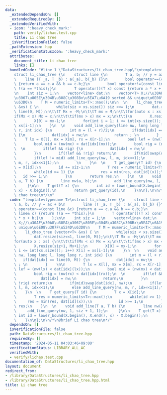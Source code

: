 ```yaml
---
data:
  _extendedDependsOn: []
  _extendedRequiredBy: []
  _extendedVerifiedWith:
  - icon: ':heavy_check_mark:'
    path: verify/lichao.test.cpp
    title: Li chao tree
  _isVerificationFailed: false
  _pathExtension: hpp
  _verificationStatusIcon: ':heavy_check_mark:'
  attributes:
    document_title: Li chao tree
    links: []
  bundledCode: "#line 1 \"DataStructures/li_chao_tree.hpp\"\ntemplate<typename T>\n\
    struct li_chao_tree {\n    struct line {\n        T a, b; // y = ax + b\n    \
    \    line (T _a, T _b) : a(_a), b(_b) {}\n        bool operator==(const line &c)\
    \ {return a == c.a && b == c.b;}\n        bool operator!=(const line& c) {return\
    \ !(a == *this);}\n        T operator()(T x) const {return a * x + b;}\n    };\n\
    \n    int siz = 1;\n    vector<line> dat;\n    vector<T> X;//\u30AF\u30A8\u30EA\
    \u3067\u805E\u304B\u308C\u308Bx\u5EA7\u6A19 sorted && unique\u6E08\u307F\u524D\
    \u63D0\n    T M = numeric_limits<T>::max();\n\n  \n    li_chao_tree (vector<T>\
    \ &xs) { \n        while(siz < xs.size()) siz <<= 1;\n        dat.resize(siz<<1,\
    \ line(0, M));\n\t\tT Mx = -M;\n\t\tT mx = M;\n\t\tfor(auto x : xs) {\n\t\t\t\
    if(Mx < x) Mx = x;\n\t\t\tif(mx > x) mx = x;\n\t\t}\n        X.resize(siz+1, Mx+1);\n\
    \        X[0] = mx-1;\n        for(int i = 1; i <= int(xs.size()); i++) X[i] =\
    \ xs[i-1];\n    }\n  \n    void add_line_query(line nw, long long l, long long\
    \ r, int idx) {\n        int m = (l + r)/2;\n        if(dat[idx] == line(0, M))\
    \ {\n            dat[idx] = nw;\n            return ; \n        }    \n\n    \
    \    T lx = X[l], mx = X[m], rx = X[r-1];\n        bool lef = (nw(lx) < dat[idx](lx));\n\
    \        bool mid = (nw(mx) < dat[idx](mx));\n        bool rig = (nw(rx) < dat[idx](rx));\n\
    \  \n        if(lef && rig) {\n            dat[idx] = nw;\n            return;\n\
    \        }\n        if(!lef && !rig) return;\n        if(mid)swap(dat[idx], nw);\n\
    \        if(lef != mid) add_line_query(nw, l, m, idx<<1);\n        else add_line_query(nw,\
    \ m, r, idx<<1|1);\n        \n    }\n  \n    T get_query(T id) {\n        T x\
    \ = X[id];\n        id += siz-1;\n        T res = numeric_limits<T>::max();\n\
    \        while(id >= 1) {\n            res = min(res, dat[id](x));\n         \
    \   id >>= 1;\n        }\n        return res;\n    }\n  \n    void add_line(T\
    \ a, T b) {\n        line nw(a, b);\n        add_line_query(nw, 1, siz + 1, 1);\n\
    \     }\n\n    T get(T x) {\n        int id = lower_bound(X.begin(), X.end(),\
    \ x) - X.begin();\n        return get_query(id);\n    }\n\n};\n\n/*\n@brief Li\
    \ chao tree\n*/\n"
  code: "template<typename T>\nstruct li_chao_tree {\n    struct line {\n        T\
    \ a, b; // y = ax + b\n        line (T _a, T _b) : a(_a), b(_b) {}\n        bool\
    \ operator==(const line &c) {return a == c.a && b == c.b;}\n        bool operator!=(const\
    \ line& c) {return !(a == *this);}\n        T operator()(T x) const {return a\
    \ * x + b;}\n    };\n\n    int siz = 1;\n    vector<line> dat;\n    vector<T>\
    \ X;//\u30AF\u30A8\u30EA\u3067\u805E\u304B\u308C\u308Bx\u5EA7\u6A19 sorted &&\
    \ unique\u6E08\u307F\u524D\u63D0\n    T M = numeric_limits<T>::max();\n\n  \n\
    \    li_chao_tree (vector<T> &xs) { \n        while(siz < xs.size()) siz <<= 1;\n\
    \        dat.resize(siz<<1, line(0, M));\n\t\tT Mx = -M;\n\t\tT mx = M;\n\t\t\
    for(auto x : xs) {\n\t\t\tif(Mx < x) Mx = x;\n\t\t\tif(mx > x) mx = x;\n\t\t}\n\
    \        X.resize(siz+1, Mx+1);\n        X[0] = mx-1;\n        for(int i = 1;\
    \ i <= int(xs.size()); i++) X[i] = xs[i-1];\n    }\n  \n    void add_line_query(line\
    \ nw, long long l, long long r, int idx) {\n        int m = (l + r)/2;\n     \
    \   if(dat[idx] == line(0, M)) {\n            dat[idx] = nw;\n            return\
    \ ; \n        }    \n\n        T lx = X[l], mx = X[m], rx = X[r-1];\n        bool\
    \ lef = (nw(lx) < dat[idx](lx));\n        bool mid = (nw(mx) < dat[idx](mx));\n\
    \        bool rig = (nw(rx) < dat[idx](rx));\n  \n        if(lef && rig) {\n \
    \           dat[idx] = nw;\n            return;\n        }\n        if(!lef &&\
    \ !rig) return;\n        if(mid)swap(dat[idx], nw);\n        if(lef != mid) add_line_query(nw,\
    \ l, m, idx<<1);\n        else add_line_query(nw, m, r, idx<<1|1);\n        \n\
    \    }\n  \n    T get_query(T id) {\n        T x = X[id];\n        id += siz-1;\n\
    \        T res = numeric_limits<T>::max();\n        while(id >= 1) {\n       \
    \     res = min(res, dat[id](x));\n            id >>= 1;\n        }\n        return\
    \ res;\n    }\n  \n    void add_line(T a, T b) {\n        line nw(a, b);\n   \
    \     add_line_query(nw, 1, siz + 1, 1);\n     }\n\n    T get(T x) {\n       \
    \ int id = lower_bound(X.begin(), X.end(), x) - X.begin();\n        return get_query(id);\n\
    \    }\n\n};\n\n/*\n@brief Li chao tree\n*/"
  dependsOn: []
  isVerificationFile: false
  path: DataStructures/li_chao_tree.hpp
  requiredBy: []
  timestamp: '2024-05-11 04:03:46+09:00'
  verificationStatus: LIBRARY_ALL_AC
  verifiedWith:
  - verify/lichao.test.cpp
documentation_of: DataStructures/li_chao_tree.hpp
layout: document
redirect_from:
- /library/DataStructures/li_chao_tree.hpp
- /library/DataStructures/li_chao_tree.hpp.html
title: Li chao tree
---
```

